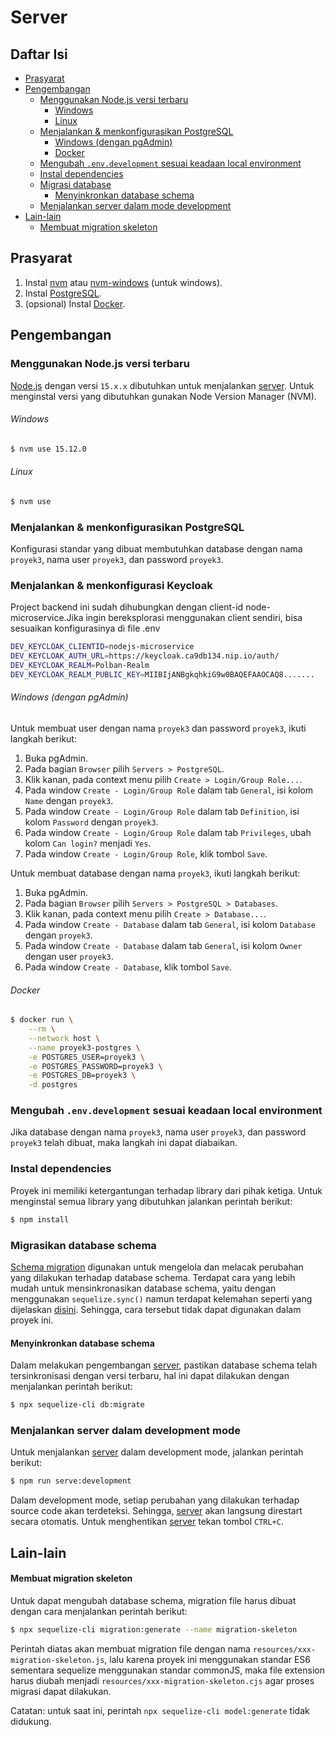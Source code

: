# Server

## Daftar Isi

- [Prasyarat](#prasyarat)
- [Pengembangan](#pengembangan)
  - [Menggunakan Node.js versi terbaru](#menggunakan-nodejs-versi-terbaru)
    - [Windows](#windows)
    - [Linux](#linux)
  - [Menjalankan & menkonfigurasikan PostgreSQL](#menjalankan--menkonfigurasikan-postgresql)
    - [Windows (dengan pgAdmin)](#windows-dengan-pgadmin)
    - [Docker](#docker)
  - [Mengubah `.env.development` sesuai keadaan local environment](#mengubah-envdevelopment-sesuai-keadaan-local-environment)
  - [Instal dependencies](#instal-dependencies)
  - [Migrasi database](#migrasi-database)
    - [Menyinkronkan database schema](#menyinkronkan-database-schema)
  - [Menjalankan server dalam mode development](#menjalankan-server-dalam-development-mode)
- [Lain-lain](#lain-lain)
  - [Membuat migration skeleton](#membuat-migration-skeleton)

## Prasyarat

1. Instal [nvm](https://github.com/nvm-sh/nvm/blob/master/README.md) atau [nvm-windows](https://github.com/coreybutler/nvm-windows/releases) (untuk windows).
2. Instal [PostgreSQL](https://www.postgresql.org/download/).
3. (opsional) Instal [Docker](https://docs.docker.com/get-docker/).

## Pengembangan

### Menggunakan Node.js versi terbaru

[Node.js](https://nodejs.org/) dengan versi `15.x.x` dibutuhkan untuk menjalankan [server](#server). Untuk menginstal versi yang dibutuhkan gunakan Node Version Manager (NVM).

###### Windows

``` cmd
$ nvm use 15.12.0
```

###### Linux

``` sh
$ nvm use
```

### Menjalankan & menkonfigurasikan PostgreSQL

Konfigurasi standar yang dibuat membutuhkan database dengan nama `proyek3`, nama user `proyek3`, dan password `proyek3`.

### Menjalankan & menkonfigurasi Keycloak

Project backend ini sudah dihubungkan dengan client-id node-microservice.Jika ingin
bereksplorasi menggunakan client sendiri, bisa sesuaikan konfigurasinya di file .env

``` sh
DEV_KEYCLOAK_CLIENTID=nodejs-microservice
DEV_KEYCLOAK_AUTH_URL=https://keycloak.ca9db134.nip.io/auth/
DEV_KEYCLOAK_REALM=Polban-Realm
DEV_KEYCLOAK_REALM_PUBLIC_KEY=MIIBIjANBgkqhkiG9w0BAQEFAAOCAQ8.......
```


###### Windows (dengan pgAdmin)

Untuk membuat user dengan nama `proyek3` dan password `proyek3`, ikuti langkah berikut:

1. Buka pgAdmin.
2. Pada bagian `Browser` pilih `Servers > PostgreSQL`.
3. Klik kanan, pada context menu pilih `Create > Login/Group Role...`.
4. Pada window `Create - Login/Group Role` dalam tab `General`, isi kolom `Name` dengan `proyek3`.
5. Pada window `Create - Login/Group Role` dalam tab `Definition`, isi kolom `Password` dengan `proyek3`.
6. Pada window `Create - Login/Group Role` dalam tab `Privileges`, ubah kolom `Can login?` menjadi `Yes`.
7. Pada window `Create - Login/Group Role`, klik tombol `Save`.

Untuk membuat database dengan nama `proyek3`, ikuti langkah berikut:

1. Buka pgAdmin.
2. Pada bagian `Browser` pilih `Servers > PostgreSQL > Databases`.
3. Klik kanan, pada context menu pilih `Create > Database...`.
4. Pada window `Create - Database` dalam tab `General`, isi kolom `Database` dengan `proyek3`.
5. Pada window `Create - Database` dalam tab `General`, isi kolom `Owner` dengan user `proyek3`.
6. Pada window `Create - Database`, klik tombol `Save`.

###### Docker

``` sh
$ docker run \
    --rm \
    --network host \
    --name proyek3-postgres \
    -e POSTGRES_USER=proyek3 \
    -e POSTGRES_PASSWORD=proyek3 \
    -e POSTGRES_DB=proyek3 \
    -d postgres
```

### Mengubah `.env.development` sesuai keadaan local environment

Jika database dengan nama `proyek3`, nama user `proyek3`, dan password `proyek3` telah dibuat, maka langkah ini dapat diabaikan.

### Instal dependencies

Proyek ini memiliki ketergantungan terhadap library dari pihak ketiga. Untuk menginstal semua library yang dibutuhkan jalankan perintah berikut:

``` sh
$ npm install
```

### Migrasikan database schema

[Schema migration](https://sequelize.org/master/manual/migrations.html) digunakan untuk mengelola dan melacak perubahan yang dilakukan terhadap database schema. Terdapat cara yang lebih mudah untuk mensinkronasikan database schema, yaitu dengan menggunakan `sequelize.sync()` namun terdapat kelemahan seperti yang dijelaskan [disini](https://sequelize.org/master/manual/model-basics.html#synchronization-in-production). Sehingga, cara tersebut tidak dapat digunakan dalam proyek ini.

#### Menyinkronkan database schema

Dalam melakukan pengembangan [server](#server), pastikan database schema telah tersinkronisasi dengan versi terbaru, hal ini dapat dilakukan dengan menjalankan perintah berikut:

``` sh
$ npx sequelize-cli db:migrate
```

### Menjalankan server dalam development mode

Untuk menjalankan [server](#server) dalam development mode, jalankan perintah berikut:

``` sh
$ npm run serve:development
```

Dalam development mode, setiap perubahan yang dilakukan terhadap source code akan terdeteksi. Sehingga, [server](#server) akan langsung direstart secara otomatis. Untuk menghentikan [server](#server) tekan tombol `CTRL+C`.

## Lain-lain

#### Membuat migration skeleton

Untuk dapat mengubah database schema, migration file harus dibuat dengan cara menjalankan perintah berikut:

``` sh
$ npx sequelize-cli migration:generate --name migration-skeleton
```

Perintah diatas akan membuat migration file dengan nama `resources/xxx-migration-skeleton.js`, lalu karena proyek ini menggunakan standar ES6 sementara sequelize menggunakan standar commonJS, maka file extension harus diubah menjadi `resources/xxx-migration-skeleton.cjs` agar proses migrasi dapat dilakukan.

Catatan: untuk saat ini, perintah `npx sequelize-cli model:generate` tidak didukung.
